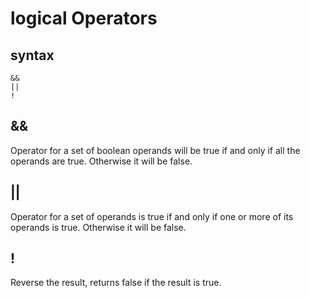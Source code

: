 # logical Operators

## syntax

    &&
    ||
    !

## &&
Operator for a set of boolean operands will be true if and only if all the operands are true. Otherwise it will be false.

## ||
Operator for a set of operands is true if and only if one or more of its operands is true. Otherwise it will be false.

## !
Reverse the result, returns false if the result is true.
